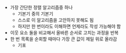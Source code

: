 - 가장 간단한 정렬 알고리즘중 하나
	- 기본기 중의 기본기
	- 스스로 이 알고리즘을 고안하지 못해도 됨
	- 하지만 한 번이라도 이해하면 언제라도 작성 가능해야 함
- 이웃 요소 둘을 비교해서 올바른 순서로 고치는 과정을 반복
- 한 번 목록을 순회할 때마다 가장 큰 값이 제일 위로 올라감
	- 기포